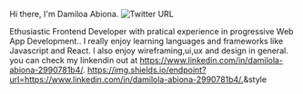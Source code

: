  Hi there, I'm Damiloa Abiona.
 ![Twitter URL](https://img.shields.io/twitter/url?style=social&url=https%3A%2F%2Ftwitter.com%2FDamilolaAbiona8)

 Ethusiastic Frontend Developer with pratical experience in progressive Web App Development.. I really enjoy learning languages and frameworks like Javascript  and React. I also enjoy wireframing,ui,ux and design in general. you can check my linkendin out at https://www.linkedin.com/in/damilola-abiona-2990781b4/.
 https://img.shields.io/endpoint?url=<https://www.linkedin.com/in/damilola-abiona-2990781b4/.>&style<STYLE>
 [![Anurag's GitHub stats](https://github-readme-stats.vercel.app/api?username=DamilolaAbiona)](https://github.com/anuraghazra/github-readme-stats)

